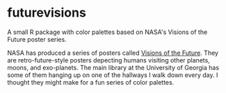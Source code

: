 # futurevisions

A small R package with color palettes based on NASA's Visions of the Future poster series.

NASA has produced a series of posters called [Visions of the Future](https://www.jpl.nasa.gov/visions-of-the-future/). They are retro-future-style posters depecting humans visiting other planets, moons, and exo-planets. The main library at the University of Georgia has some of them hanging up on one of the hallways I walk down every day. I thought they might make for a fun series of color palettes. 
